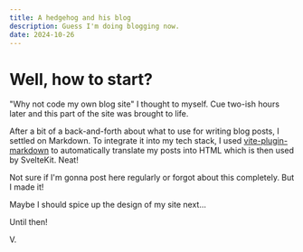```yaml
---
title: A hedgehog and his blog
description: Guess I'm doing blogging now.
date: 2024-10-26
---
```


# Well, how to start?

"Why not code my own blog site" I thought to myself. Cue two-ish hours later and this part of the site was brought to life.

After a bit of a back-and-forth about what to use for writing blog posts, I settled on Markdown. To integrate it into my tech stack, I used [vite-plugin-markdown](https://www.npmjs.com/package/vite-plugin-markdown) to automatically translate my posts into HTML which is then used by SvelteKit. Neat!

Not sure if I'm gonna post here regularly or forgot about this completely. But I made it!

Maybe I should spice up the design of my site next...

Until then!

V.